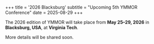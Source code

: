 +++
title = '2026 Blacksburg'
subtitle = "Upcoming 5th YMMOR Conference"
date = 2025-08-29
+++

The 2026 edition of YMMOR will take place from **May 25–29, 2026** in **Blacksburg, USA**, at **Virginia Tech**.  

More details will be shared soon.


